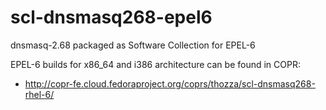 scl-dnsmasq268-epel6
====================

dnsmasq-2.68 packaged as Software Collection for EPEL-6


EPEL-6 builds for x86_64 and i386 architecture can be found in COPR:
- http://copr-fe.cloud.fedoraproject.org/coprs/thozza/scl-dnsmasq268-rhel-6/
